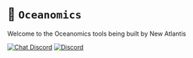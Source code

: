 # 🌊 `Oceanomics`

Welcome to the Oceanomics tools being built by New Atlantis

[![Chat Discord](https://badgen.net/discord/members/newatlantis)](https://discord.gg/newatlantis)
[![Discord](https://img.shields.io/discord/newatlantis.svg?label=&logo=discord&logoColor=ffffff&color=7389D8&labelColor=6A7EC2)](https://discord.gg/newatlantis)

